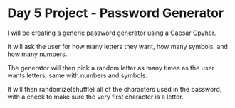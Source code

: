 # Day 5 Project - Password Generator

I will be creating a generic password generator
using a Caesar Cpyher.

It will ask the user for how many letters they want,
how many symbols, and how many numbers.

The generator will then pick a random letter as many
times as the user wants letters, same with numbers
and symbols.

It will then randomize(shuffle) all of the characters
used in the password, with a check to make sure
the very first character is a letter.